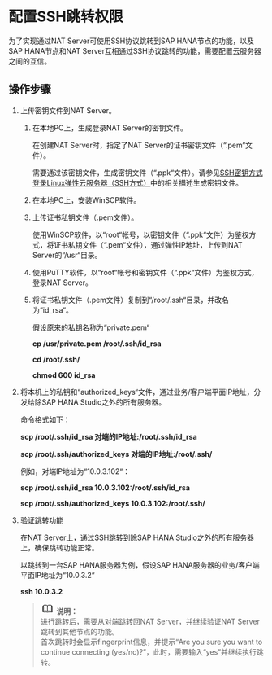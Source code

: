 # 配置SSH跳转权限<a name="saphana_02_0029"></a>

为了实现通过NAT Server可使用SSH协议跳转到SAP HANA节点的功能，以及SAP  HANA节点和NAT Server互相通过SSH协议跳转的功能，需要配置云服务器之间的互信。

## 操作步骤<a name="section11956953142555"></a>

1.  上传密钥文件到NAT Server。
    1.  在本地PC上，生成登录NAT Server的密钥文件。

        在创建NAT Server时，指定了NAT Server的证书密钥文件（“.pem“文件）。

        需要通过该密钥文件，生成密钥文件（“.ppk“文件）。请参见[SSH密钥方式登录Linux弹性云服务器（SSH方式）](SSH密钥方式登录Linux弹性云服务器（SSH方式）.md)中的相关描述生成密钥文件。

    2.  在本地PC上，安装WinSCP软件。
    3.  上传证书私钥文件（.pem文件）。

        使用WinSCP软件，以“root“帐号，以密钥文件（“.ppk“文件）为鉴权方式，将证书私钥文件（“.pem“文件），通过弹性IP地址，上传到NAT Server的“/usr“目录。

    4.  使用PuTTY软件，以“root“帐号和密钥文件（“.ppk“文件）为鉴权方式，登录NAT Server。
    5.  将证书私钥文件（.pem文件）复制到“/root/.ssh“目录，并改名为“id\_rsa“。

        假设原来的私钥名称为“private.pem“

        **cp /usr/private.pem /root/.ssh/id\_rsa**

        **cd /root/.ssh/**

        **chmod 600 id\_rsa**


2.  将本机上的私钥和“authorized\_keys“文件，通过业务/客户端平面IP地址，分发给除SAP HANA Studio之外的所有服务器。

    命令格式如下：

    **scp /root/.ssh/id\_rsa 对端的IP地址:/root/.ssh/id\_rsa**

    **scp /root/.ssh/authorized\_keys 对端的IP地址:/root/.ssh/**

    例如，对端IP地址为“10.0.3.102“：

    **scp /root/.ssh/id\_rsa 10.0.3.102:/root/.ssh/id\_rsa**

    **scp /root/.ssh/authorized\_keys 10.0.3.102:/root/.ssh/**

3.  验证跳转功能

    在NAT Server上，通过SSH跳转到除SAP HANA Studio之外的所有服务器上，确保跳转功能正常。

    以跳转到一台SAP HANA服务器为例，假设SAP HANA服务器的业务/客户端平面IP地址为“10.0.3.2“

    **ssh 10.0.3.2**

    >![](public_sys-resources/icon-note.gif) **说明：**   
    >进行跳转后，需要从对端跳转回NAT Server，并继续验证NAT Server跳转到其他节点的功能。  
    >首次跳转时会显示fingerprint信息，并提示“Are you sure you want to continue connecting \(yes/no\)?”，此时，需要输入“yes”并继续执行跳转。  


